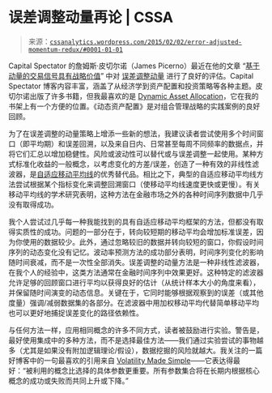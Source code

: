 <!--yml

类别：未分类

日期：2024-05-12 17:48:59

-->

# 误差调整动量再论 | CSSA

> 来源：[`cssanalytics.wordpress.com/2015/02/02/error-adjusted-momentum-redux/#0001-01-01`](https://cssanalytics.wordpress.com/2015/02/02/error-adjusted-momentum-redux/#0001-01-01)

Capital Spectator 的詹姆斯·皮切尔诺（James Picerno）最近在他的文章 “[基于动量的交易信号具有战略价值](http://www.capitalspectator.com/a-momentum-based-trading-signal-with-strategic-value/)” 中对 [误差调整动量](https://cssanalytics.wordpress.com/2014/07/30/error-adjusted-momentum/ "Error-Adjusted Momentum") 进行了良好的评估。Capital Spectator 博客内容丰富，涵盖了从经济学到资产配置和投资策略等各种主题。皮切尔诺出版了许多书籍，但我最喜欢的是 [Dynamic Asset Allocation](http://www.amazon.com/gp/product/1576603598?ie=UTF8&tag=thecapitalspe-20&linkCode=as2&camp=1789&creative=9325&creativeASIN=1576603598)，它在我的书架上有一个方便的位置。《动态资产配置》是对组合管理战略的实践案例的良好回顾。

为了在误差调整的动量策略上增添一些新的想法，我建议读者尝试使用多个时间窗口（即平均期）和误差回溯，以及来自日内、日常甚至每周不同频率的数据点，并将它们汇总以增加稳健性。风险或波动性可以替代或与误差调整一起使用。某种方式标准化收益的一般概念，以考虑变化的方差/误差，创造了一种有效的非线性滤波器，是[自适应移动平均线](http://www.investopedia.com/articles/trading/08/adaptive-moving-averages.asp)的优秀替代品。相比之下，典型的自适应移动平均线方法尝试根据某个指标变化来调整回溯窗口（使移动平均线速度更快或更慢）。有关移动平均线的学术研究表明，这种方法在金融市场之外的各种时间序列数据中几乎没有取得成功。

我个人尝试过几乎每一种我能找到的具有自适应移动平均框架的方法，但都没有取得实质性的成功。问题的一部分在于，转向较短期的移动平均会增加标准误差，因为你使用的数据较少。此外，通过忽略较旧的数据并转向较短的窗口，你假设时间序列的动态变化没有记忆。波动率预测方法的成功部分表明，时间序列变化的影响随时间衰减，而不是一次性全部消失。误差调整的动量方法是一种非线性滤波器，在我个人的经验中，这类方法通常在金融时间序列中效果更好。这种特定的滤波器允许足够的回顾窗口进行平均以获得良好的估计（从统计样本大小的角度来看），并保留随时间演变的动态信息。关键在于，它同时能够根据观察到的误差（或其他度量）强调/减弱数据集的各部分。在滤波器中用加权移动平均代替简单移动平均也可以更好地捕捉误差变化的路径依赖性。

与任何方法一样，应用相同概念的许多不同方式，读者被鼓励进行实验。警告是，最好使用集成中的多种方法，而不是选择最佳方法——我们通过实验尝试的事物越多（尤其是如果没有附加逻辑理论/假设），数据挖掘的风险就越大。我关注的一篇好博客中的一句最喜欢的引用来自 [Volatility Made Simple](http://volatilitymadesimple.com/)——它表达得最好：“被利用的概念比选择的具体参数更重要。所有参数集合将在长期内根据核心概念的成功或失败而共同上升或下降。”
